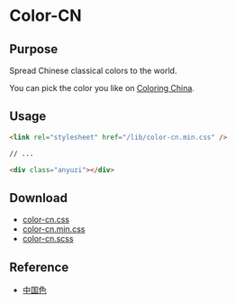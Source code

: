 # Color-CN

## Purpose

Spread Chinese classical colors to the world.

You can pick the color you like on [Coloring China](https://se.joway.io/).

## Usage

```html
<link rel="stylesheet" href="/lib/color-cn.min.css" />

// ...

<div class="anyuzi"></div>
```

## Download

- [color-cn.css](https://se.joway.io/lib/color-cn.css)
- [color-cn.min.css](https://se.joway.io/lib/color-cn.min.css)
- [color-cn.scss](https://se.joway.io/lib/color-cn.scss)

## Reference

- [中国色](http://zhongguose.com/)
